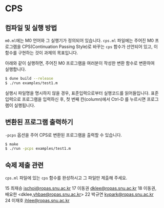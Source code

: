 # CPS

## 컴파일 및 실행 방법

`m0.ml`에는 M0 언어와 그 실행기가 정의되어 있습니다.
`cps.ml` 파일에는 주어진 M0 프로그램을 CPS(Continuation Passing Style)로 바꾸는 `cps` 함수가 선언되어 있고, 이 함수를 구현하는 것이 과제의 목표입니다.

아래와 같이 실행하면, 주어진 M0 프로그램을 여러분이 작성한 변환 함수로 변환하여 실행합니다.

```sh
$ dune build --release
$ ./run examples/test1.m
```

실행시 파일명을 명시하지 않을 경우, 표준입력으로부터 실행코드를 읽어들입니다.
표준 입력으로 프로그램을 입력하신 후, 첫 번째 칸(column)에서 Ctrl-D 를 누르시면 프로그램이 실행됩니다.

## 변환된 프로그램 출력하기

`-pcps` 옵션을 주어 CPS로 변환된 프로그램을 출력할 수 있습니다.

```sh
$ make
$ ./run -pcps examples/test1.m
```

## 숙제 제출 관련

`cps.ml` 파일에 있는 `cps` 함수를 완성하시고 그 파일만 제출해 주세요.

15 최재승 <jschoi@ropas.snu.ac.kr>
17 이동권 <dklee@ropas.snu.ac.kr>
18 이동권, 배요한 <dklee,yhbae@ropas.snu.ac.kr>
22 박규연 <kypark@ropas.snu.ac.kr>
24 이재호 <jhlee@ropas.snu.ac.kr>
